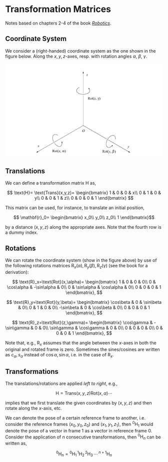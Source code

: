 # Transformation Matrices

Notes based on chapters 2-4 of the book [*Robotics*](https://link.springer.com/book/10.1007%2F978-3-319-72911-4).

## Coordinate System

We consider a (right-handed) coordinate system as the one shown in the figure below. Along the $x,y,z$-axes, resp. with rotation angles $\alpha$, $\beta$, $\gamma$.

![RH coordinate system](images/right_handed_coords.png)

## Translations

We can define a transformation matrix $\text{H}$ as,

$$
\text{H}=
\text{Trans}(x,y,z)=
\begin{bmatrix}
1 & 0 & 0 & x\\
0 & 1 & 0 & y\\
0 & 0 & 1 & z\\
0 & 0 & 0 & 1
\end{bmatrix}
$$

This matrix can be used, for instance, to translate an initial position,

$$
\mathbf{r}_0=
\begin{bmatrix}
x_0\\
y_0\\
z_0\\
1
\end{bmatrix}$$

by a distance $(x,y,z)$ along the appropriate axes. Note that the fourth row is a dummy index.

## Rotations

We can rotate the coordinate system (show in the figure above) by use of the following rotations matrices $\text{R}_x(\alpha), \text{R}_y(\beta),\text{R}_z(\gamma)$ (see the book for a derivation):

$$
\text{R}_x=\text{Rot}(x,\alpha)=
\begin{bmatrix}
1 & 0 & 0 & 0\\
0 & \cos\alpha & -\sin\alpha & 0\\
0 & \sin\alpha & \cos\alpha & 0\\
0 & 0 & 0 & 1
\end{bmatrix},
$$

$$
\text{R}_y=\text{Rot}(y,\beta)=
\begin{bmatrix}
\cos\beta & 0 & \sin\beta & 0\\
0 & 1 & 0 & 0\\
-\sin\beta & 0 & \cos\beta & 0\\
0 & 0 & 0 & 1
\end{bmatrix},
$$

$$
\text{R}_z=\text{Rot}(z,\gamma)=
\begin{bmatrix}
\cos\gamma & -\sin\gamma & 0 & 0\\
\sin\gamma & \cos\gamma & 0 & 0\\
0 & 0 & 0 & 0\\
0 & 0 & 0 & 1
\end{bmatrix},
$$

Note that, e.g., $\text{R}_x$ assumes that the angle between the $x$-axes in both the original and rotated frame is zero. Sometimes the sines/cosines are written as $c_\alpha,s_\alpha$ instead of $\cos\alpha,\sin\alpha$, i.e. in the case of $\text{R}_x$.

## Transformations

The translations/rotations are applied *left to right*, e.g.,

$$\text{H}=\text{Trans}(x,y,z)\text{Rot}(x,\alpha)\cdots$$

implies that we first translate the given coordinates by $(x,y,z)$ and then rotate along the $x$-axis, etc.

We can denote the pose of a certain reference frame to another, i.e. consider the reference frames $(x_0,y_0,z_0)$ and $(x_1,y_1,z_1)$, then $^0\text{H}_1$ would denote the pose of a vector in frame 1 as a vector in reference frame 0. Consider the application of $n$ consecutive transformations, then $^0\text{H}_n$ can be written as,

$${}^0\text{H}_n={}^0\text{H}_1\, {}^1\text{H}_2\, {}^2\text{H}_3\,\cdots\, {}^{n+1}\text{H}_n$$
